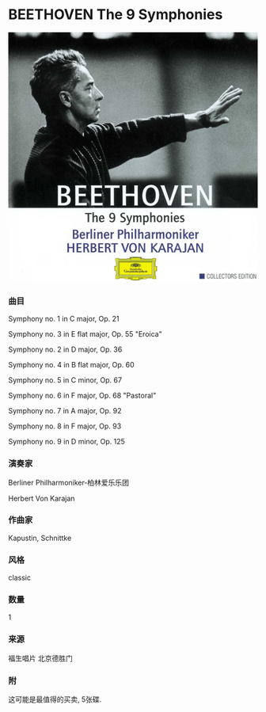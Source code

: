 # BEETHOVEN The 9 Symphonies
![_](https://github.com/zhuiyy/My-Discs/blob/main/BEETHOVEN%20The%209%20Symphonies/cover.jpg)
### 曲目
Symphony no. 1 in C major, Op. 21

Symphony no. 3 in E flat major, Op. 55 "Eroica"

Symphony no. 2 in D major, Op. 36

Symphony no. 4 in B flat major, Op. 60

Symphony no. 5 in C minor, Op. 67

Symphony no. 6 in F major, Op. 68 "Pastoral"

Symphony no. 7 in A major, Op. 92

Symphony no. 8 in F major, Op. 93

Symphony no. 9 in D minor, Op. 125
### 演奏家
Berliner Philharmoniker-柏林爱乐乐团

Herbert Von Karajan
### 作曲家
Kapustin, Schnittke
### 风格
classic
### 数量
1
### 来源
福生唱片 北京德胜门
### 附
这可能是最值得的买卖, 5张碟.
